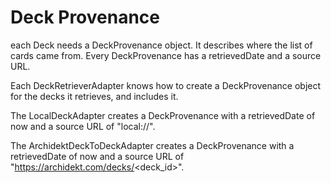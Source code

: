 # Deck Provenance

each Deck needs a DeckProvenance object. It describes where the list of cards came from.
Every DeckProvenance has a retrievedDate and a source URL.

Each DeckRetrieverAdapter knows how to create a DeckProvenance object for the decks it retrieves, and includes it.

The LocalDeckAdapter creates a DeckProvenance with a retrievedDate of now and a source URL of "local://<path>".

The ArchidektDeckToDeckAdapter creates a DeckProvenance with a retrievedDate of now and a source URL of "https://archidekt.com/decks/<deck_id>".
